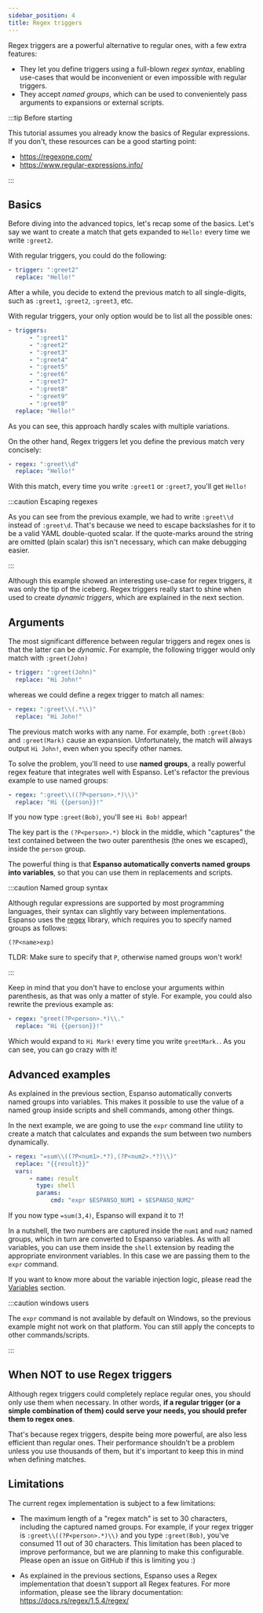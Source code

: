 ```yaml
---
sidebar_position: 4
title: Regex triggers
---
```


Regex triggers are a powerful alternative to regular ones, with a few extra
features:

-   They let you define triggers using a full-blown _regex syntax_, enabling
    use-cases that would be inconvenient or even impossible with regular
    triggers.
-   They accept _named groups_, which can be used to convenientely pass
    arguments to expansions or external scripts.

:::tip Before starting

This tutorial assumes you already know the basics of Regular expressions. If you
don't, these resources can be a good starting point:

-   https://regexone.com/
-   https://www.regular-expressions.info/

:::

## Basics

Before diving into the advanced topics, let's recap some of the basics. Let's
say we want to create a match that gets expanded to `Hello!` every time we write
`:greet2`.

With regular triggers, you could do the following:

```yaml
- trigger: ":greet2"
  replace: "Hello!"
```

After a while, you decide to extend the previous match to all single-digits,
such as `:greet1`, `:greet2`, `:greet3`, etc.

With regular triggers, your only option would be to list all the possible ones:

```yaml
- triggers:
      - ":greet1"
      - ":greet2"
      - ":greet3"
      - ":greet4"
      - ":greet5"
      - ":greet6"
      - ":greet7"
      - ":greet8"
      - ":greet9"
      - ":greet0"
  replace: "Hello!"
```

As you can see, this approach hardly scales with multiple variations.

On the other hand, Regex triggers let you define the previous match very
concisely:

```yaml
- regex: ":greet\\d"
  replace: "Hello!"
```

With this match, every time you write `:greet1` or `:greet7`, you'll get
`Hello!`

:::caution Escaping regexes

As you can see from the previous example, we had to write `:greet\\d` instead of
`:greet\d`. That's because we need to escape backslashes for it to be a valid
YAML double-quoted scalar. If the quote-marks around the string are omitted
(plain scalar) this isn't necessary, which can make debugging easier.

:::

Although this example showed an interesting use-case for regex triggers, it was
only the tip of the iceberg. Regex triggers really start to shine when used to
create _dynamic triggers_, which are explained in the next section.

## Arguments

The most significant difference between regular triggers and regex ones is that
the latter can be _dynamic_. For example, the following trigger would only match
with `:greet(John)`

```yaml
- trigger: ":greet(John)"
  replace: "Hi John!"
```

whereas we could define a regex trigger to match all names:

```yaml
- regex: ":greet\\(.*\\)"
  replace: "Hi John!"
```

The previous match works with any name. For example, both `:greet(Bob)` and
`:greet(Mark)` cause an expansion. Unfortunately, the match will always output
`Hi John!`, even when you specify other names.

To solve the problem, you'll need to use **named groups**, a really powerful
regex feature that integrates well with Espanso. Let's refactor the previous
example to use named groups:

```yaml
- regex: ":greet\\((?P<person>.*)\\)"
  replace: "Hi {{person}}!"
```

If you now type `:greet(Bob)`, you'll see `Hi Bob!` appear!

The key part is the `(?P<person>.*)` block in the middle, which "captures" the
text contained between the two outer parenthesis (the ones we escaped), inside
the `person` group.

The powerful thing is that **Espanso automatically converts named groups into
variables**, so that you can use them in replacements and scripts.

:::caution Named group syntax

Although regular expressions are supported by most programming languages, their
syntax can slightly vary between implementations. Espanso uses the
[regex](https://docs.rs/regex/1.5.4/regex/) library, which requires you to
specify named groups as follows:

```
(?P<name>exp)
```

TLDR: Make sure to specify that `P`, otherwise named groups won't work!

:::

Keep in mind that you don't have to enclose your arguments within parenthesis,
as that was only a matter of style. For example, you could also rewrite the
previous example as:

```yaml
- regex: "greet(?P<person>.*)\\."
  replace: "Hi {{person}}!"
```

Which would expand to `Hi Mark!` every time you write `greetMark.`. As you can
see, you can go crazy with it!

## Advanced examples

As explained in the previous section, Espanso automatically converts named
groups into variables. This makes it possible to use the value of a named group
inside scripts and shell commands, among other things.

In the next example, we are going to use the `expr` command line utility to
create a match that calculates and expands the sum between two numbers
dynamically.

```yaml
- regex: "=sum\\((?P<num1>.*?),(?P<num2>.*?)\\)"
  replace: "{{result}}"
  vars:
      - name: result
        type: shell
        params:
            cmd: "expr $ESPANSO_NUM1 + $ESPANSO_NUM2"
```

If you now type `=sum(3,4)`, Espanso will expand it to `7`!

In a nutshell, the two numbers are captured inside the `num1` and `num2` named
groups, which in turn are converted to Espanso variables. As with all variables,
you can use them inside the `shell` extension by reading the appropriate
environment variables. In this case we are passing them to the `expr` command.

If you want to know more about the variable injection logic, please read the
[Variables](../variables) section.

:::caution windows users

The `expr` command is not available by default on Windows, so the previous
example might not work on that platform. You can still apply the concepts to
other commands/scripts.

:::

## When NOT to use Regex triggers

Although regex triggers could completely replace regular ones, you should only
use them when necessary. In other words, **if a regular trigger (or a simple
combination of them) could serve your needs, you should prefer them to regex
ones**.

That's because regex triggers, despite being more powerful, are also less
efficient than regular ones. Their performance shouldn't be a problem unless you
use thousands of them, but it's important to keep this in mind when defining
matches.

## Limitations

The current regex implementation is subject to a few limitations:

-   The maximum length of a "regex match" is set to 30 characters, including the
    captured named groups. For example, if your regex trigger is
    `:greet\\((?P<person>.*)\\)` and you type `:greet(Bob)`, you've consumed 11
    out of 30 characters. This limitation has been placed to improve
    performance, but we are planning to make this configurable. Please open an
    issue on GitHub if this is limiting you :)

-   As explained in the previous sections, Espanso uses a Regex implementation
    that doesn't support all Regex features. For more information, please see
    the library documentation: https://docs.rs/regex/1.5.4/regex/

